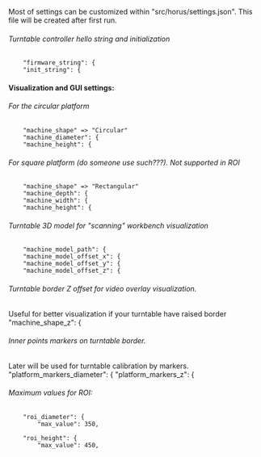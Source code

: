Most of settings can be customized within "src/horus/settings.json". 
This file will be created after first run.

###### Turntable controller hello string and initialization
        "firmware_string": {
        "init_string": {

#### Visualization and GUI settings: 
###### For the circular platform
        "machine_shape" => "Circular"
        "machine_diameter": {
        "machine_height": {

###### For square platform (do someone use such???). Not supported in ROI 
        "machine_shape" => "Rectangular"
        "machine_depth": {
        "machine_width": {
        "machine_height": {

###### Turntable 3D model for "scanning" workbench visualization
        "machine_model_path": {
        "machine_model_offset_x": {
        "machine_model_offset_y": {
        "machine_model_offset_z": {

###### Turntable border Z offset for video overlay visualization. 
Useful for better visualization if your turntable have raised border
        "machine_shape_z": {

###### Inner points markers on turntable border.
Later will be used for turntable calibration by markers.
        "platform_markers_diameter": {
        "platform_markers_z": {


###### Maximum values for ROI:
        "roi_diameter": {
            "max_value": 350, 

        "roi_height": {
            "max_value": 450, 

